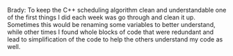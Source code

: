 Brady: To keep the C++ scheduling algorithm clean and understandable one of the first things I did each week was go through and clean it up. Sometimes this would be renaming some variables to better understand, while other times I found whole blocks of code that were redundant and lead to simplification of the code to help the others understand my code as well.
